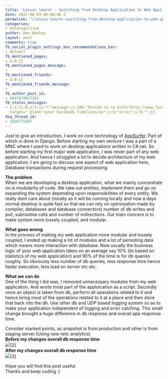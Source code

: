 ```yaml
---
title: 'Lesson learnt : Switching from Desktop Application to Web Application development'
date: 2012-08-03 00:00:00 Z
permalink: "/lesson-learnt-switching-from-desktop-application-to-web-application-development/"
categories:
- Uncategorized
author: Deo Akshay
layout: post
comments: true
fb_social_plugin_settings_box_recommendations_bar:
- default
fb_mentioned_pages:
- a:0:{}
fb_mentioned_pages_message:
- 
fb_mentioned_friends:
- a:0:{}
fb_mentioned_friends_message:
- 
fb_author_post_id:
- 4047879927263
fb_status_messages:
- a:1:{i:0;a:2:{s:7:"message";s:100:"Posted to <a href="http://www.facebook.com/4047879927263"
  target="_blank">your Facebook Timeline</a>";s:5:"error";s:0:"";}}
dsq_thread_id:
- 1810775467
---
```


Just to give an introduction, I work on core technology of [AppSurfer][1]. Part of which is done in Django. Before starting my own venture I was a part of a MNC where I used to work on desktop applications written in C#.net. So before starting my first major web application, I was never part of any web application. And hence I struggled a lot to decide architecture of my web application. I am going to discuss one aspect of web application here, Database transactions during request processing.

**The problem**  
When we are developing a desktop application, what we mainly concentrate on is modularity of code. We take out entities, implement them and go on expanding the system depending upon responsibilities of every entity. We really dont care about (mostly as it will be running locally and now a days normal desktop is quite fast so that we can rely on optimisation made by compiler, databases and database connectors) number of db writes and pull, subroutine calls and number of indirections. Our main concern is to make system more lossely coupled, and modular.

**What goes wrong**  
In the process of making my web application more modular and lossely coupled, I ended up making a lot of modules and a lot of persisting data which means more interaction with database. Now usually the business logic of your web application takes on an average say 10% (its based on statistics of my web application) and 90% of the time is for db queries roughly. So obviously less number of db queries, less response time hence faster execution, less load on server etc etc. 

**What we can do**  
One of the thing I did was, I removed unnecessary modules from my web application. And wrote most part of the apploication as a script. Secondly once an object is taken from db, perform all operations related to it and hence bring most of the operations related to it at a place and then store that back into the db. Use other db and UDP based logging system so as to make your application independent of logging and error catching. This small change brought a huge difference in db response and overall app response time. 

Consider marked points, as snapshot is from production and other is from staging server.(Using new relic analytics)  
**Before my changes overall db response time**  
![](/public/images/main21-e1343984465378.png)\[2\]  
**After my changes overall db response time**  
![](/public/images/pre21-e1343984580321.png)\[3\]

Hope you will find this post useful.  
Thanks and keep coding :)

 [1]: http://appsurfer.com
 [2]: http://rashcoder.com/wp-content/uploads/2012/08/main21-e1343984465378.png
 [3]: http://rashcoder.com/wp-content/uploads/2012/08/pre21.png
